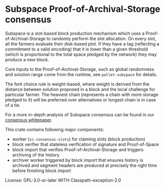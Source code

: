 # Subspace Proof-of-Archival-Storage consensus

Subspace is a slot-based block production mechanism which uses a Proof-of-Archival-Storage to randomly perform the slot
allocation. On every slot, all the farmers evaluate their disk-based plot. If they have a tag (reflecting a commitment
to a valid encoding) that it is lower than a given threshold (which is proportional to the total space pledged by the
network) they may produce a new block.

Core inputs to the Proof-of-Archival-Storage, such as global randomness and solution range come from the runtime,
see `pallet-subspace` for details.

The fork choice rule is weight-based, where weight is derived from the distance between solution proposed in a block and
the local challenge for particular farmer. The heaviest chain (represents a chain with more storage pledged to it)
will be preferred over alternatives or longest chain is in case of a tie.

For a more in-depth analysis of Subspace consensus can be found in our
[consensus whitepaper](https://subspace.network/news/subspace-network-whitepaper).

This crate contains following major components:
* worker (`sc-consensus-slots`) for claiming slots (block production)
* block verifier that stateless verification of signature and Proof-of-Space
* block import that verifies Proof-of-Archival-Storage and triggers archiving of the history
* archiver worker triggered by block import that ensures history is archived and segment headers are produced at precisely 
  the right time before finishing block import

License: GPL-3.0-or-later WITH Classpath-exception-2.0
